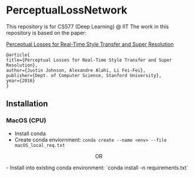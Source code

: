 # PerceptualLossNetwork
This repository is for CS577 (Deep Learning) @ IIT
The work in this repository is based on the paper:

[Perceptual Losses for Real-Time Style Transfer and Super Resolution](https://arxiv.org/pdf/1603.08155v1.pdf)

```
@article{
title={Perceptual Losses for Real-Time Style Transfer and Super Resolution},
author={Justin Johnson, Alexandre Alahi, Li Fei-Fei},
publisher={Dept. of Computer Science, Stanford University},
year={2016}
}
```

## Installation
### MacOS (CPU)
- Install conda 
- Create conda enviornment: `conda create --name <env> --file macOS_local_req.txt`

<p align="center"> OR </p>
- Install into existing conda environment: `conda install -n <env_name> requirements.txt`

